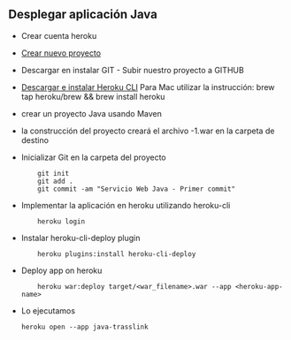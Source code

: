 ## Desplegar aplicación Java

* Crear cuenta heroku
* [Crear nuevo proyecto](https://dashboard.heroku.com/new-app)
* Descargar en instalar GIT - Subir nuestro proyecto a GITHUB
* [Descargar e instalar Heroku CLI](https://devcenter.heroku.com/articles/heroku-cli)
  Para Mac utilizar la instrucción:
      brew tap heroku/brew && brew install heroku
      
* crear un proyecto Java usando Maven
* la construcción del proyecto creará el archivo -1.war en la carpeta de destino
* Inicializar Git en la carpeta del proyecto

          git init
          git add .
          git commit -am "Servicio Web Java - Primer commit"
    
* Implementar la aplicación en heroku utilizando heroku-cli
    
          heroku login
    
* Instalar heroku-cli-deploy plugin
    
          heroku plugins:install heroku-cli-deploy
    
* Deploy app on heroku
   
          heroku war:deploy target/<war_filename>.war --app <heroku-app-name>
  
* Lo ejecutamos

      heroku open --app java-trasslink
